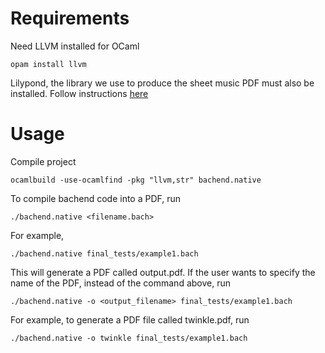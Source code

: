 # Requirements

Need LLVM installed for OCaml
```
opam install llvm
```

Lilypond, the library we use to produce the sheet music PDF must also be installed. Follow instructions [here](https://lilypond.org/)

# Usage

Compile project
```
ocamlbuild -use-ocamlfind -pkg "llvm,str" bachend.native
```

To compile bachend code into a PDF, run
```
./bachend.native <filename.bach>
```

For example,
```
./bachend.native final_tests/example1.bach
```

This will generate a PDF called output.pdf. If the user wants to specify the name of the PDF, instead of the command above, run

```
./bachend.native -o <output_filename> final_tests/example1.bach
```

For example, to generate a PDF file called twinkle.pdf, run
```
./bachend.native -o twinkle final_tests/example1.bach
```
